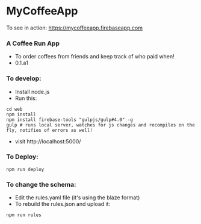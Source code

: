 # MyCoffeeApp #

To see in action: https://mycoffeeapp.firebaseapp.com

### A Coffee Run App ###

* To order coffees from friends and keep track of who paid when!
* 0.1.a1

### To develop: ###

* Install node.js
* Run this:
```shell
cd web
npm install
npm install firebase-tools "gulpjs/gulp#4.0" -g
gulp # runs local server, watches for js changes and recompiles on the fly, notifies of errors as well!

```
* visit http://localhost:5000/

### To Deploy: ###
```shell
npm run deploy
```

### To change the schema: ###
* Edit the rules.yaml file (it's using the blaze format)
* To rebuild the rules.json and upload it: 
```shell
npm run rules
```
